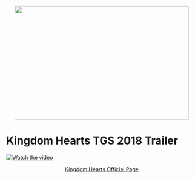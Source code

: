 
<p align="center">
  <img width="460" height="300" src="https://vignette.wikia.nocookie.net/disney/images/f/f5/Kingdom_Hearts_III_Logo.png/revision/latest/scale-to-width-down/516?cb=20130625151326">  </p>
  
<p align="center"> 
 
# Kingdom Hearts TGS 2018 Trailer

</p>
  
[![Watch the video](https://img.youtube.com/vi/xNnd-YAKjCU/hqdefault.jpg)](http://www.youtube.com/watch?v=xNnd-YAKjCU&v)


  <p align="center"> 
<a href="https://www.kingdomhearts.com/home/us"> Kingdom Hearts Official Page
  
  </p>
